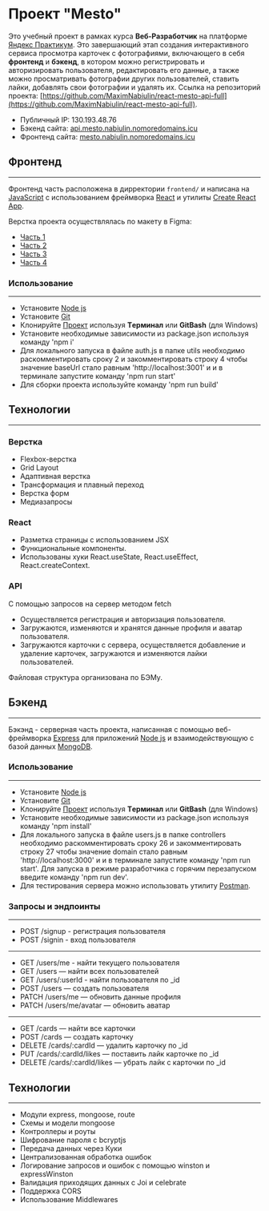 # Проект "Mesto"

Это учебный проект в рамках курса **Веб-Разработчик** на платформе [Яндекс Практикум](https://practicum.yandex.ru/).
Это завершающий этап создания интерактивного сервиса просмотра карточек с фотографиями, включающего в себя **фронтенд** и **бэкенд**, в котором можно регистрировать и авторизировать пользователя, редактировать его данные, а также можно просматривать фотографии других пользователей, ставить лайки, добавлять свои фотографии и удалять их. Ссылка на репозиторий проекта: [https://github.com/MaximNabiulin/react-mesto-api-full](https://github.com/MaximNabiulin/react-mesto-api-full).

* Публичный IP: 130.193.48.76
* Бэкенд сайта: [api.mesto.nabiulin.nomoredomains.icu](api.mesto.nabiulin.nomoredomains.icu)
* Фронтенд сайта: [mesto.nabiulin.nomoredomains.icu](mesto.nabiulin.nomoredomains.icu)

## Фронтенд
------

Фронтенд часть расположена в дирректории `frontend/` и написана на [JavaScript](https://developer.mozilla.org/ru/docs/Web/JavaScript) с использованием фреймворка [React](https://reactjs.org/) и утилиты [Create React App](https://create-react-app.dev/).

Верстка проекта осуществлялась по макету в Figma:
* [Часть 1](https://www.figma.com/file/2cn9N9jSkmxD84oJik7xL7/JavaScript.-Sprint-4?node-id=0%3A1)
* [Часть 2](https://www.figma.com/file/bjyvbKKJN2naO0ucURl2Z0/JavaScript.-Sprint-5?node-id=0%3A1)
* [Часть 3](https://www.figma.com/file/kRVLKwYG3d1HGLvh7JFWRT/JavaScript.-Sprint-6?node-id=0%3A1)
* [Часть 4](https://www.figma.com/file/5H3gsn5lIGPwzBPby9jAOo/Sprint-14-RU?node-id=0%3A1)

### Использование
------
* Установите [Node js](https://nodejs.org/en/)
* Установите [Git](https://git-scm.com/download/)
* Клонируйте [Проект](https://github.com/MaximNabiulin/react-mesto-api-full) используя **Tерминал** или **GitBash** (для Windows)
* Установите необходимые зависимости из package.json используя команду 'npm i'
* Для локального запуска в файле auth.js в папке utils необходимо раскомментировать сроку 2 и закомментировать строку 4 чтобы значение baseUrl стало равным 'http://localhost:3001' и и в терминале запустите команду 'npm run start'
* Для сборки проекта используйте команду 'npm run build'

## Технологии
------
### Верстка
* Flexbox-верстка
* Grid Layout
* Адаптивная верстка
* Трансформация и плавный переход
* Верстка форм
* Медиазапросы

### React
* Разметка страницы с использованием JSX
* Функциональные компоненты.
* Использованы хуки React.useState, React.useEffect, React.createContext.

### API
С помощью запросов на сервер методом fetch
* Осуществляется регистрация и авторизация пользователя.
* Загружаются, изменяются и хранятся данные профиля и аватар пользователя.
* Загружаются карточки с сервера, осуществляется добавление и удаление карточек, загружаются и изменяются лайки пользователей.

Файловая структура организована по БЭМу.

## Бэкенд
------
Бэкэнд - серверная часть проекта, написанная с помощью веб-фреймворка [Express](https://expressjs.com/ru/) для приложений [Node js](https://nodejs.org/en/) и взаимодействующую с базой данных [MongoDB](https://www.mongodb.com/).

### Использование
------
* Установите [Node js](https://nodejs.org/en/)
* Установите [Git](https://git-scm.com/download/)
* Клонируйте [Проект](https://github.com/MaximNabiulin/react-mesto-api-full) используя **Tерминал** или **GitBash** (для Windows)
* Установите необходимые зависимости из package.json используя команду 'npm install'
* Для локального запуска в файле users.js в папке controllers необходимо раскомментировать сроку 26 и закомментировать строку 27 чтобы значение domain стало равным 'http://localhost:3000' и и в терминале запустите команду 'npm run start'. Для запуска в режиме разработчика с горячим перезапуском введите команду 'npm run dev'.
* Для тестирования сервера можно использовать утилиту [Postman](https://www.postman.com/api-platform/api-testing/).

### Запросы и эндпоинты
------
* POST /signup - регистрация пользователя
* POST /signin - вход пользователя
------
* GET /users/me - найти текущего пользователя
* GET /users — найти всех пользователей
* GET /users/:userId - найти пользователя по _id
* POST /users — создать пользователя
* PATCH /users/me — обновить данные профиля
* PATCH /users/me/avatar — обновить аватар
------
* GET /cards — найти все карточки
* POST /cards — создать карточку
* DELETE /cards/:cardId — удалить карточку по _id
* PUT /cards/:cardId/likes — поставить лайк карточке по _id
* DELETE /cards/:cardId/likes — убрать лайк с карточки по _id

## Технологии
------
* Модули express, mongoose, route
* Схемы и модели mongoose
* Контроллеры и роуты
* Шифрование пароля с bcryptjs
* Передача данных через Куки
* Централизованная обработка ошибок
* Логирование запросов и ошибок с помощью winston и expressWinston
* Валидация приходящих данных с Joi и celebrate
* Поддержка CORS
* Использование Middlewares

